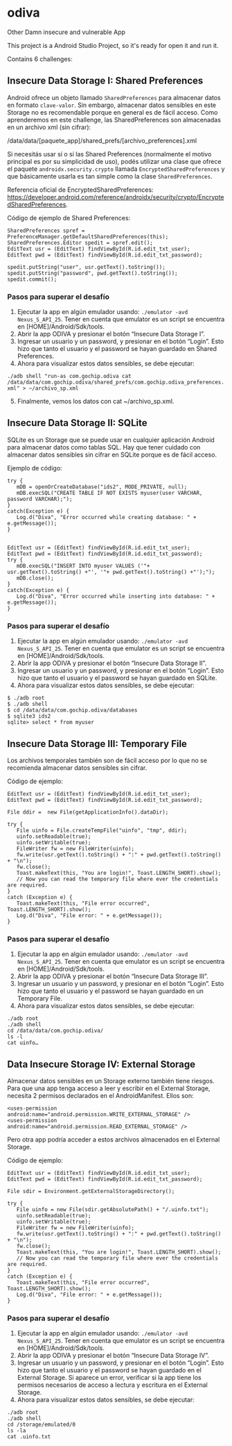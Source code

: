# odiva
Other Damn insecure and vulnerable App

This project is a Android Studio Project, so it's ready for open it and run it.

Contains 6 challenges:

## Insecure Data Storage I: Shared Preferences ##
Android ofrece un objeto llamado `SharedPreferences` para almacenar datos en formato `clave-valor`. Sin embargo, almacenar datos sensibles en este Storage no es recomendable porque en general es de fácil acceso.
Como aprenderemos en este challenge, las SharedPreferences son almacenadas en un archivo xml (sin cifrar):

/data/data/[paquete_app]/shared_prefs/[archivo_preferences].xml

Si necesitás usar sí o sí las Shared Preferences (normalmente el motivo principal es por su simplicidad de uso), podés utilizar una clase que ofrece el paquete `androidx.security.crypto` llamada `EncryptedSharedPreferences` y que básicamente usarla es tan simple como la clase `SharedPreferences`.

Referencia oficial de EncryptedSharedPreferences: https://developer.android.com/reference/androidx/security/crypto/EncryptedSharedPreferences.

Código de ejemplo de Shared Preferences:

```
SharedPreferences spref = PreferenceManager.getDefaultSharedPreferences(this);
SharedPreferences.Editor spedit = spref.edit();
EditText usr = (EditText) findViewById(R.id.edit_txt_user);
EditText pwd = (EditText) findViewById(R.id.edit_txt_password);

spedit.putString("user", usr.getText().toString());
spedit.putString("password", pwd.getText().toString());
spedit.commit();
```

### Pasos para superar el desafío ###
1. Ejecutar la app en algún emulador usando: `./emulator -avd Nexus_S_API_25`. Tener en cuenta que emulator es un script se encuentra en [HOME]/Android/Sdk/tools.
2. Abrir la app ODIVA y presionar el botón “Insecure Data Storage I”.
3. Ingresar un usuario y un password, y presionar en el botón “Login”. Esto hizo que tanto el usuario y el password se hayan guardado en Shared Preferences.
4. Ahora para visualizar estos datos sensibles, se debe ejecutar:

`./adb shell "run-as com.gochip.odiva cat /data/data/com.gochip.odiva/shared_prefs/com.gochip.odiva_preferences.xml" > ~/archivo_sp.xml`

5. Finalmente, vemos los datos con cat ~/archivo_sp.xml.


## Insecure Data Storage II: SQLite ##
SQLite es un Storage que se puede usar en cualquier aplicación Android para almacenar datos como tablas SQL. Hay que tener cuidado con almacenar datos sensibles sin cifrar en SQLite porque es de fácil acceso.


Ejemplo de código:

```
try {
   mDB = openOrCreateDatabase("ids2", MODE_PRIVATE, null);
   mDB.execSQL("CREATE TABLE IF NOT EXISTS myuser(user VARCHAR, password VARCHAR);");
}
catch(Exception e) {
   Log.d("Diva", "Error occurred while creating database: " + e.getMessage());
}


EditText usr = (EditText) findViewById(R.id.edit_txt_user);
EditText pwd = (EditText) findViewById(R.id.edit_txt_password);
try {
   mDB.execSQL("INSERT INTO myuser VALUES ('"+ usr.getText().toString() +"', '"+ pwd.getText().toString() +"');");
   mDB.close();
}
catch(Exception e) {
   Log.d("Diva", "Error occurred while inserting into database: " + e.getMessage());
}
```

### Pasos para superar el desafío ###
1. Ejecutar la app en algún emulador usando: `./emulator -avd Nexus_S_API_25`. Tener en cuenta que emulator es un script se encuentra en [HOME]/Android/Sdk/tools.
2. Abrir la app ODIVA y presionar el botón “Insecure Data Storage II”.
3. Ingresar un usuario y un password, y presionar en el botón “Login”. Esto hizo que tanto el usuario y el password se hayan guardado en SQLite.
4. Ahora para visualizar estos datos sensibles, se debe ejecutar:

```
$ ./adb root
$ ./adb shell
$ cd /data/data/com.gochip.odiva/databases
$ sqlite3 ids2
sqlite> select * from myuser
```


## Insecure Data Storage III: Temporary File ##
Los archivos temporales también son de fácil acceso por lo que no se recomienda almacenar datos sensibles sin cifrar.

Código de ejemplo:

```
EditText usr = (EditText) findViewById(R.id.edit_txt_user);
EditText pwd = (EditText) findViewById(R.id.edit_txt_password);

File ddir =  new File(getApplicationInfo().dataDir);

try {
   File uinfo = File.createTempFile("uinfo", "tmp", ddir);
   uinfo.setReadable(true);
   uinfo.setWritable(true);
   FileWriter fw = new FileWriter(uinfo);
   fw.write(usr.getText().toString() + ":" + pwd.getText().toString() + "\n");
   fw.close();
   Toast.makeText(this, "You are login!", Toast.LENGTH_SHORT).show();
   // Now you can read the temporary file where ever the credentials are required.
}
catch (Exception e) {
   Toast.makeText(this, "File error occurred", Toast.LENGTH_SHORT).show();
   Log.d("Diva", "File error: " + e.getMessage());
}
```

### Pasos para superar el desafío ###
1. Ejecutar la app en algún emulador usando: `./emulator -avd Nexus_S_API_25`. Tener en cuenta que emulator es un script se encuentra en [HOME]/Android/Sdk/tools.
2. Abrir la app ODIVA y presionar el botón “Insecure Data Storage III”.
3. Ingresar un usuario y un password, y presionar en el botón “Login”. Esto hizo que tanto el usuario y el password se hayan guardado en un Temporary File.
4. Ahora para visualizar estos datos sensibles, se debe ejecutar:

```
./adb root
./adb shell
cd /data/data/com.gochip.odiva/
ls -l
cat uinfo…
```

## Data Insecure Storage IV: External Storage ##
Almacenar datos sensibles en un Storage externo también tiene riesgos. Para que una app tenga acceso a leer y escribir en el External Storage, necesita 2 permisos declarados en el AndroidManifest. Ellos son:

```
<uses-permission android:name="android.permission.WRITE_EXTERNAL_STORAGE" />
<uses-permission android:name="android.permission.READ_EXTERNAL_STORAGE" />
```

Pero otra app podría acceder a estos archivos almacenados en el External Storage.

Código de ejemplo:

```
EditText usr = (EditText) findViewById(R.id.edit_txt_user);
EditText pwd = (EditText) findViewById(R.id.edit_txt_password);

File sdir = Environment.getExternalStorageDirectory();

try {
   File uinfo = new File(sdir.getAbsolutePath() + "/.uinfo.txt");
   uinfo.setReadable(true);
   uinfo.setWritable(true);
   FileWriter fw = new FileWriter(uinfo);
   fw.write(usr.getText().toString() + ":" + pwd.getText().toString() + "\n");
   fw.close();
   Toast.makeText(this, "You are login!", Toast.LENGTH_SHORT).show();
   // Now you can read the temporary file where ever the credentials are required.
}
catch (Exception e) {
   Toast.makeText(this, "File error occurred", Toast.LENGTH_SHORT).show();
   Log.d("Diva", "File error: " + e.getMessage());
}
```

### Pasos para superar el desafío ###
1. Ejecutar la app en algún emulador usando: `./emulator -avd Nexus_S_API_25`. Tener en cuenta que emulator es un script se encuentra en [HOME]/Android/Sdk/tools.
2. Abrir la app ODIVA y presionar el botón “Insecure Data Storage IV”.
3. Ingresar un usuario y un password, y presionar en el botón “Login”. Esto hizo que tanto el usuario y el password se hayan guardado en el External Storage. Si aparece un error, verificar si la app tiene los permisos necesarios de acceso a lectura y escritura en el External Storage.
4. Ahora para visualizar estos datos sensibles, se debe ejecutar:

```
./adb root
./adb shell
cd /storage/emulated/0
ls -la
cat .uinfo.txt
```
